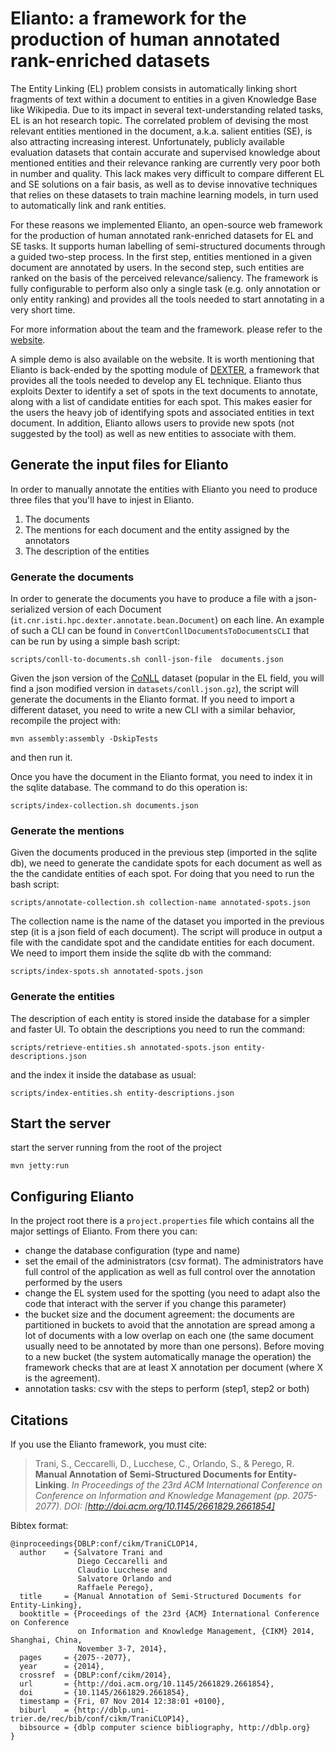 # Elianto: a framework for the production of human annotated rank-enriched datasets

The Entity Linking (EL) problem consists in automatically linking short fragments of text within a document to entities in a given Knowledge Base like Wikipedia. Due to its impact in several text-understanding related tasks, EL is an hot research topic. The correlated problem of devising the most relevant entities mentioned in the document, a.k.a. salient entities (SE), is also attracting increasing interest. Unfortunately, publicly available evaluation datasets that contain accurate and supervised knowledge about mentioned entities and their relevance ranking are currently very poor both in number and quality. This lack makes very difficult to compare different EL and SE solutions on a fair basis, as well as to devise innovative techniques that relies on these datasets to train machine learning models, in turn used to automatically link and rank entities.

For these reasons we implemented Elianto, an open-source web framework for the production of human annotated rank-enriched datasets for EL and SE tasks. It supports human labelling of semi-structured documents through a guided two-step process. In the first step, entities mentioned in a given document are annotated by users. In the second step, such entities are ranked on the basis of the perceived relevance/saliency. The framework is fully configurable to perform also only a single task (e.g. only annotation or only entity ranking) and provides all the tools needed to start annotating in a very short time.

For more information about the team and the framework. please refer to the [website](http://elianto.isti.cnr.it).

A simple demo is also available on the website. It is worth mentioning that Elianto is back-ended by the spotting module of [DEXTER](https://github.com/dexter-entity-linking/dexter), a framework that provides all the tools needed to develop any EL technique. Elianto thus exploits Dexter to identify a set of spots in the text documents to annotate, along with a list of candidate entities for each spot. This makes easier for the users the heavy job of identifying spots and associated entities in text document. In addition, Elianto allows users to provide new spots (not suggested by the tool) as well as new entities to associate with them.

## Generate the input files for Elianto

In order to manually annotate the entities with Elianto you need to produce three files 
that you'll have to injest in Elianto. 
  1. The documents
  2. The mentions for each document and the entity assigned by the annotators
  3. The description of the entities

### Generate the documents

In order to generate the documents you have to produce a file with a json-serialized version of each Document (`it.cnr.isti.hpc.dexter.annotate.bean.Document`) on each line. An example of such a CLI can be found in `ConvertConllDocumentsToDocumentsCLI` that can be run by using a simple bash script: 
 
    scripts/conll-to-documents.sh conll-json-file  documents.json

Given the json version of the [CoNLL](http://www.cnts.ua.ac.be/conll2003/ner/) dataset (popular in the EL field, you will find a json modified version in `datasets/conll.json.gz`), the script will generate the documents in the Elianto format. If you need to import a different dataset, you need to write a new CLI with a similar behavior, recompile the project with:

    mvn assembly:assembly -DskipTests

and then run it.

Once you have the document in the Elianto format, you need to index it in the sqlite database. The command to do this operation is:

    scripts/index-collection.sh documents.json

### Generate the mentions

Given the documents produced in the previous step (imported in the sqlite db), we need to generate the candidate spots for each document as well as the the candidate entities of each spot. For doing that you need to run the bash script:

	scripts/annotate-collection.sh collection-name annotated-spots.json

The collection name is the name of the dataset you imported in the previous step (it is a json field of each document). The script will produce in output a file with the candidate spot and the candidate entities for each document. We need to import them inside the sqlite db with the command:

    scripts/index-spots.sh annotated-spots.json

### Generate the entities

The description of each entity is stored inside the database for a simpler and faster UI. To obtain the descriptions you need to run the command:

	scripts/retrieve-entities.sh annotated-spots.json entity-descriptions.json

and the index it inside the database as usual:

	scripts/index-entities.sh entity-descriptions.json

## Start the server 

start the server running from the root of the project

	mvn jetty:run

## Configuring Elianto

In the project root there is a `project.properties` file which contains all the major settings of Elianto. From there you can:
* change the database configuration (type and name)
* set the email of the administrators (csv format). The administrators have full control of the application as well as full control over the annotation performed by the users
* change the EL system used for the spotting (you need to adapt also the code that interact with the server if you change this parameter)
* the bucket size and the document agreement: the documents are partitioned in buckets to avoid that the annotation are spread among a lot of documents with a low overlap on each one (the same document usually need to be annotated by more than one persons). Before moving to a new bucket (the system automatically manage the operation) the framework checks that are at least X annotation per document (where X is the agreement).
* annotation tasks: csv with the steps to perform (step1, step2 or both)

## Citations

If you use the Elianto framework, you must cite:

> Trani, S., Ceccarelli, D., Lucchese, C., Orlando, S., & Perego, R. 
> **Manual Annotation of Semi-Structured Documents for Entity-Linking**. 
> *In Proceedings of the 23rd ACM International Conference on Conference 
> on Information and Knowledge Management (pp. 2075-2077). DOI: [http://doi.acm.org/10.1145/2661829.2661854]*


Bibtex format:

	@inproceedings{DBLP:conf/cikm/TraniCLOP14,
	  author    = {Salvatore Trani and
	               Diego Ceccarelli and
	               Claudio Lucchese and
	               Salvatore Orlando and
	               Raffaele Perego},
	  title     = {Manual Annotation of Semi-Structured Documents for Entity-Linking},
	  booktitle = {Proceedings of the 23rd {ACM} International Conference on Conference
	               on Information and Knowledge Management, {CIKM} 2014, Shanghai, China,
	               November 3-7, 2014},
	  pages     = {2075--2077},
	  year      = {2014},
	  crossref  = {DBLP:conf/cikm/2014},
	  url       = {http://doi.acm.org/10.1145/2661829.2661854},
	  doi       = {10.1145/2661829.2661854},
	  timestamp = {Fri, 07 Nov 2014 12:38:01 +0100},
	  biburl    = {http://dblp.uni-trier.de/rec/bib/conf/cikm/TraniCLOP14},
	  bibsource = {dblp computer science bibliography, http://dblp.org}
	}
